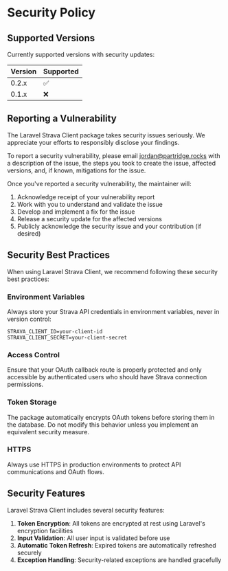 # Security Policy

## Supported Versions

Currently supported versions with security updates:

| Version | Supported          |
| ------- | ------------------ |
| 0.2.x   | :white_check_mark: |
| 0.1.x   | :x:                |

## Reporting a Vulnerability

The Laravel Strava Client package takes security issues seriously. We appreciate your efforts to responsibly disclose your findings.

To report a security vulnerability, please email [jordan@partridge.rocks](mailto:jordan@partridge.rocks) with a description of the issue, the steps you took to create the issue, affected versions, and, if known, mitigations for the issue.

Once you've reported a security vulnerability, the maintainer will:

1. Acknowledge receipt of your vulnerability report
2. Work with you to understand and validate the issue
3. Develop and implement a fix for the issue
4. Release a security update for the affected versions
5. Publicly acknowledge the security issue and your contribution (if desired)

## Security Best Practices

When using Laravel Strava Client, we recommend following these security best practices:

### Environment Variables

Always store your Strava API credentials in environment variables, never in version control:

```env
STRAVA_CLIENT_ID=your-client-id
STRAVA_CLIENT_SECRET=your-client-secret
```

### Access Control

Ensure that your OAuth callback route is properly protected and only accessible by authenticated users who should have Strava connection permissions.

### Token Storage

The package automatically encrypts OAuth tokens before storing them in the database. Do not modify this behavior unless you implement an equivalent security measure.

### HTTPS

Always use HTTPS in production environments to protect API communications and OAuth flows.

## Security Features

Laravel Strava Client includes several security features:

1. **Token Encryption**: All tokens are encrypted at rest using Laravel's encryption facilities
2. **Input Validation**: All user input is validated before use
3. **Automatic Token Refresh**: Expired tokens are automatically refreshed securely
4. **Exception Handling**: Security-related exceptions are handled gracefully